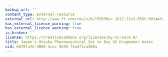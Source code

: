 ```yaml
---
backup_url: ''
content_type: external-resource
external_url: http://www.ft.com/cms/s/0/155636ec-1612-11e3-856f-00144feabdc0.html#axzz3F75yDB8q
has_external_licence_warning: true
has_external_license_warning: true
is_broken: ''
license: https://creativecommons.org/licenses/by-nc-sa/4.0/
title: Japan's Otsuka Pharmaceutical Set to Buy US Drugmaker Astex
uid: b678fa2d-d086-4cec-9b94-f4adf1ca460a
---
```

